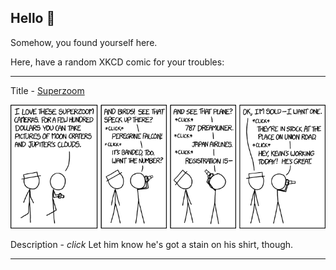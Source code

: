 ## Hello 👀

Somehow, you found yourself here.

Here, have a random XKCD comic for your troubles:

-----------------------------------

Title - [Superzoom](https://xkcd.com/1719)

![Superzoom](./random_comic.png)

Description - *click* Let him know he's got a stain on his shirt, though.

-----------------------------------